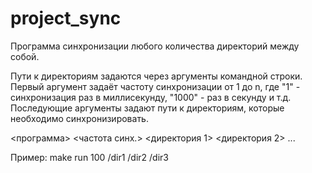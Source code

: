 # project_sync

Программа синхронизации любого количества директорий между собой.

Пути к директориям задаются через аргументы командной строки. Первый аргумент задаёт частоту синхронизации от 1 до n, где "1" - синхронизация раз в миллисекунду, "1000" - раз в секунду и т.д. Последующие аргументы задают пути к директориям, которые необходимо синхронизировать.

<программа> <частота синх.> <директория 1> <директория 2> ...

Пример: make run 100 /dir1 /dir2 /dir3

